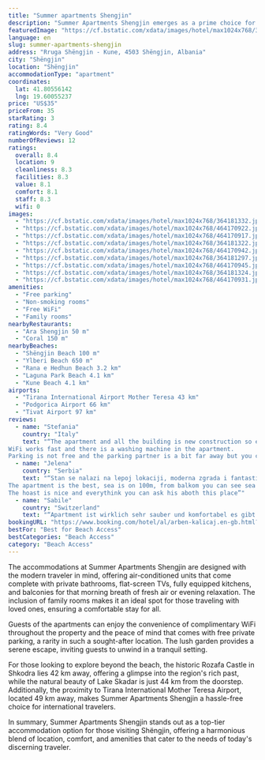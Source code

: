 ```yaml
---
title: "Summer apartments Shengjin"
description: "Summer Apartments Shengjin emerges as a prime choice for travelers seeking the perfect blend of comfort and convenience on their visit to Shëngjin."
featuredImage: "https://cf.bstatic.com/xdata/images/hotel/max1024x768/364181332.jpg?k=f68ddb21b4887ff5e70d484b7487bd8c2762306d4770cef6e22a0d59d4327bd5&o=&hp=1"
language: en
slug: summer-apartments-shengjin
address: "Rruga Shëngjin - Kune, 4503 Shëngjin, Albania"
city: "Shëngjin"
location: "Shëngjin"
accommodationType: "apartment"
coordinates:
  lat: 41.80556142
  lng: 19.60055237
price: "US$35"
priceFrom: 35
starRating: 3
rating: 8.4
ratingWords: "Very Good"
numberOfReviews: 12
ratings:
  overall: 8.4
  location: 9
  cleanliness: 8.3
  facilities: 8.3
  value: 8.1
  comfort: 8.1
  staff: 8.3
  wifi: 0
images:
  - "https://cf.bstatic.com/xdata/images/hotel/max1024x768/364181332.jpg?k=f68ddb21b4887ff5e70d484b7487bd8c2762306d4770cef6e22a0d59d4327bd5&o=&hp=1"
  - "https://cf.bstatic.com/xdata/images/hotel/max1024x768/464170922.jpg?k=62097563182de6a6ea0490be352029f9c8866e449fdfce636d5dcb8f8cff2155&o=&hp=1"
  - "https://cf.bstatic.com/xdata/images/hotel/max1024x768/464170917.jpg?k=fe36c009e5926e531144feec5ff4e9aef79762e0cdeead5338831970611198e4&o=&hp=1"
  - "https://cf.bstatic.com/xdata/images/hotel/max1024x768/364181322.jpg?k=55718262fd780bdcd0e6db5f7bc605ff4ab4fe45b62f9b72d6fe26b4d1093bed&o=&hp=1"
  - "https://cf.bstatic.com/xdata/images/hotel/max1024x768/464170942.jpg?k=c73088d2804ef9b8e3aabf369434d084450d50ac82821e0668bf43b71d4cd8ab&o=&hp=1"
  - "https://cf.bstatic.com/xdata/images/hotel/max1024x768/364181297.jpg?k=bc177da81cd554105464993897096f2ab0bc00bafdf65b80343654f72f68a293&o=&hp=1"
  - "https://cf.bstatic.com/xdata/images/hotel/max1024x768/464170945.jpg?k=15e9910fe495f2f3a0cea5367c71532b8c02a6a9a94f96dcadf1ccc9c1ed76e9&o=&hp=1"
  - "https://cf.bstatic.com/xdata/images/hotel/max1024x768/364181324.jpg?k=fc07adbac7320323e870549c4eba777110e5a8cdb364987c25853160766c517b&o=&hp=1"
  - "https://cf.bstatic.com/xdata/images/hotel/max1024x768/464170931.jpg?k=b40850027c58f5f5db3e9e723fdf2d0b541f0e22aa0ee83a5ddc61a5080b380a&o=&hp=1"
amenities:
  - "Free parking"
  - "Non-smoking rooms"
  - "Free WiFi"
  - "Family rooms"
nearbyRestaurants:
  - "Ara Shengjin 50 m"
  - "Coral 150 m"
nearbyBeaches:
  - "Shëngjin Beach 100 m"
  - "Ylberi Beach 650 m"
  - "Rana e Hedhun Beach 3.2 km"
  - "Laguna Park Beach 4.1 km"
  - "Kune Beach 4.1 km"
airports:
  - "Tirana International Airport Mother Teresa 43 km"
  - "Podgorica Airport 66 km"
  - "Tivat Airport 97 km"
reviews:
  - name: "Stefania"
    country: "Italy"
    text: "“The apartment and all the building is new construction so everything is clean and very new!
WiFi works fast and there is a washing machine in the apartment.
Parking is not free and the parking partner is a bit far away but you can park the car at...”"
  - name: "Jelena"
    country: "Serbia"
    text: "“Stan se nalazi na lepoj lokaciji, moderna zgrada i fantastično je sređen
The apartment is the best, sea is on 100m, from balkom you can see sea
The hoast is nice and everythink you can ask his aboth this place”"
  - name: "Sabile"
    country: "Switzerland"
    text: "“Apartment ist wirklich sehr sauber und komfortabel es gibt einen Kühlschrank une Kochherd fals man spontan was kochen will. Besitzer war sehr freundlich und hilfsbereit. Alles verlief schnell und unkompliziert. Das Apartment befindet sich sehr nah...”"
bookingURL: "https://www.booking.com/hotel/al/arben-kalicaj.en-gb.html?aid=8035640"
bestFor: "Best for Beach Access"
bestCategories: "Beach Access"
category: "Beach Access"
---
```


The accommodations at Summer Apartments Shengjin are designed with the modern traveler in mind, offering air-conditioned units that come complete with private bathrooms, flat-screen TVs, fully equipped kitchens, and balconies for that morning breath of fresh air or evening relaxation. The inclusion of family rooms makes it an ideal spot for those traveling with loved ones, ensuring a comfortable stay for all.

Guests of the apartments can enjoy the convenience of complimentary WiFi throughout the property and the peace of mind that comes with free private parking, a rarity in such a sought-after location. The lush garden provides a serene escape, inviting guests to unwind in a tranquil setting.

For those looking to explore beyond the beach, the historic Rozafa Castle in Shkodra lies 42 km away, offering a glimpse into the region's rich past, while the natural beauty of Lake Skadar is just 44 km from the doorstep. Additionally, the proximity to Tirana International Mother Teresa Airport, located 49 km away, makes Summer Apartments Shengjin a hassle-free choice for international travelers.

In summary, Summer Apartments Shengjin stands out as a top-tier accommodation option for those visiting Shëngjin, offering a harmonious blend of location, comfort, and amenities that cater to the needs of today's discerning traveler.